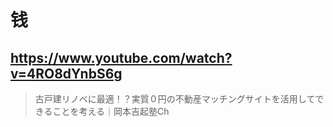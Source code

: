 # 钱

## https://www.youtube.com/watch?v=4RO8dYnbS6g

> 古戸建リノベに最適！？実質０円の不動産マッチングサイトを活用してできることを考える｜岡本吉起塾Ch 
